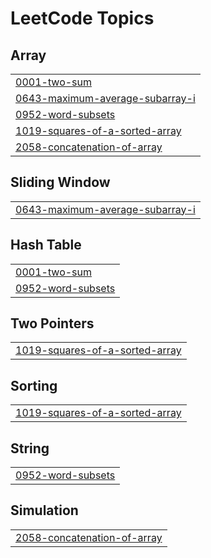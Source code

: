 <!---A collection of LeetCode questions to ace the coding interview! - Created using [LeetHub v2](https://github.com/arunbhardwaj/LeetHub-2.0)-->
<!---LeetCode Topics Start-->
# LeetCode Topics
## Array
|  |
| ------- |
| [0001-two-sum](https://github.com/SubashSK777/LeetCode_Solutions/tree/master/0001-two-sum) |
| [0643-maximum-average-subarray-i](https://github.com/SubashSK777/LeetCode_Solutions/tree/master/0643-maximum-average-subarray-i) |
| [0952-word-subsets](https://github.com/SubashSK777/LeetCode_Solutions/tree/master/0952-word-subsets) |
| [1019-squares-of-a-sorted-array](https://github.com/SubashSK777/LeetCode_Solutions/tree/master/1019-squares-of-a-sorted-array) |
| [2058-concatenation-of-array](https://github.com/SubashSK777/LeetCode_Solutions/tree/master/2058-concatenation-of-array) |
## Sliding Window
|  |
| ------- |
| [0643-maximum-average-subarray-i](https://github.com/SubashSK777/LeetCode_Solutions/tree/master/0643-maximum-average-subarray-i) |
## Hash Table
|  |
| ------- |
| [0001-two-sum](https://github.com/SubashSK777/LeetCode_Solutions/tree/master/0001-two-sum) |
| [0952-word-subsets](https://github.com/SubashSK777/LeetCode_Solutions/tree/master/0952-word-subsets) |
## Two Pointers
|  |
| ------- |
| [1019-squares-of-a-sorted-array](https://github.com/SubashSK777/LeetCode_Solutions/tree/master/1019-squares-of-a-sorted-array) |
## Sorting
|  |
| ------- |
| [1019-squares-of-a-sorted-array](https://github.com/SubashSK777/LeetCode_Solutions/tree/master/1019-squares-of-a-sorted-array) |
## String
|  |
| ------- |
| [0952-word-subsets](https://github.com/SubashSK777/LeetCode_Solutions/tree/master/0952-word-subsets) |
## Simulation
|  |
| ------- |
| [2058-concatenation-of-array](https://github.com/SubashSK777/LeetCode_Solutions/tree/master/2058-concatenation-of-array) |
<!---LeetCode Topics End-->
